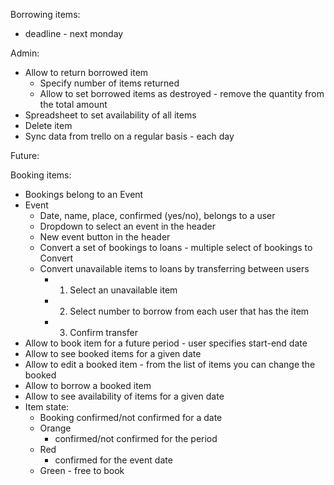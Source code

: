 Borrowing items:
* deadline - next monday

Admin:
* Allow to return borrowed item
  * Specify number of items returned
  * Allow to set borrowed items as destroyed - remove the quantity from the total amount
* Spreadsheet to set availability of all items
* Delete item
* Sync data from trello on a regular basis - each day

Future:

Booking items:
* Bookings belong to an Event
* Event
  * Date, name, place, confirmed (yes/no), belongs to a user
  * Dropdown to select an event in the header
  * New event button in the header
  * Convert a set of bookings to loans - multiple select of bookings to Convert
  * Convert unavailable items to loans by transferring between users
    * 1. Select an unavailable item
    * 2. Select number to borrow from each user that has the item
    * 3. Confirm transfer
* Allow to book item for a future period - user specifies start-end date
* Allow to see booked items for a given date
* Allow to edit a booked item - from the list of items you can change the booked
* Allow to borrow a booked item
* Allow to see availability of items for a given date
* Item state:
  * Booking confirmed/not confirmed for a date
  * Orange
    * confirmed/not confirmed for the period
  * Red
    * confirmed for the event date
  * Green - free to book
